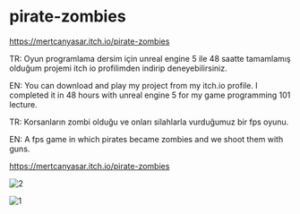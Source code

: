 # pirate-zombies

https://mertcanyasar.itch.io/pirate-zombies

TR: Oyun programlama dersim için unreal engine 5 ile 48 saatte tamamlamış olduğum projemi itch io profilimden indirip deneyebilirsiniz.

EN: You can download and play my project from my itch.io profile. I completed it in 48 hours with unreal engine 5 for my game programming 101 lecture. 

TR: Korsanların zombi olduğu ve onları silahlarla vurduğumuz bir fps oyunu.

EN: A fps game in which pirates became zombies and we shoot them with guns.

https://mertcanyasar.itch.io/pirate-zombies 

![2](https://github.com/user-attachments/assets/f885a1ec-20d1-4016-84c7-4ed451ab3bc7)

![1](https://github.com/user-attachments/assets/e05e44b7-1b25-4c37-ae61-9c817340d489)
